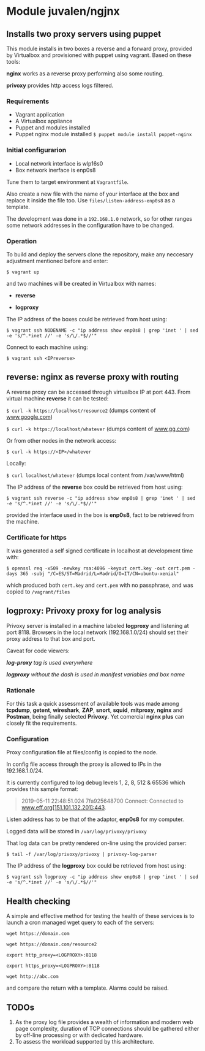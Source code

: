 # Module juvalen/ngjnx
## Installs two proxy servers using puppet
This module installs in two boxes a reverse and a forward proxy, provided by Virtualbox and provisioned with puppet using vagrant. Based on these tools:

**nginx** works as a reverse proxy performing also some routing.

**privoxy** provides http access logs filtered.

### Requirements
* Vagrant application
* A Virtualbox appliance
* Puppet and modules installed
* Puppet nginx module installed
`$ puppet module install puppet-nginx`

### Initial configurarion
* Local network interface is wlp16s0
* Box network inerface is enp0s8

Tune them to target environment at `Vagrantfile`.

Also create a new file with the name of your interface at the box and replace it inside the file too. Use `files/listen-address-enp0s8` as a template.

The development was done in a `192.168.1.0` network, so for other ranges some network addresses in the configuration have to be changed.

### Operation
To build and deploy the servers clone the repository, make any neccesary adjustment mentioned before and enter:

`$ vagrant up`

and two machines will be created in Virtualbox with names:

- **reverse**

- **logproxy**

The IP address of the boxes could be retrieved from host using:

`$ vagrant ssh NODENAME -c "ip address show enp0s8 | grep 'inet ' | sed -e 's/^.*inet //' -e 's/\/.*$//'"`

Connect to each machine using:

`$ vagrant ssh <IPreverse>`

## reverse: nginx as reverse proxy with routing
A reverse proxy can be accessed through virtualbox IP at port 443. From virtual machine **reverse** it can be tested:

`$ curl -k https://localhost/resource2` (dumps content of www.google.com)

`$ curl -k https://localhost/whatever`  (dumps content of www.gg.com)

Or from other nodes in the network access:

`$ curl -k https://<IP>/whatever`

Locally:

`$ curl localhost/whatever` (dumps local content from /var/www/html)

The IP address of the **reverse** box could be retrieved from host using:

`$ vagrant ssh reverse -c "ip address show enp0s8 | grep 'inet ' | sed -e 's/^.*inet //' -e 's/\/.*$//'"`

provided the interface used in the box is **enp0s8**, fact to be retrieved from the machine.

### Certificate for https
It was generated a self signed certificate in localhost at development time with:

`$ openssl req -x509 -newkey rsa:4096 -keyout cert.key -out cert.pem -days 365 -subj "/C=ES/ST=Madrid/L=Madrid/O=IT/CN=ubuntu-xenial"`

which produced both `cert.key` and `cert.pem` with no passphrase, and was copied to `/vagrant/files` 


## logproxy: Privoxy proxy for log analysis
Privoxy server is installed in a machine labeled **logproxy** and listening at port 8118. Browsers in the local network (192.168.1.0/24) should set their proxy address to that box and port.

Caveat for code viewers:

_**log-proxy** tag is used everywhere_

_**logproxy** without the dash is used in manifest variables and box name_

### Rationale
For this task a quick assessment of available tools was made among **tcpdump**, **getent**, **wireshark**, **ZAP**, **snort**, **squid**, **mitproxy**, **nginx** and **Postman**, being finally selected **Privoxy**. Yet comercial **nginx plus** can closely fit the requirements.

### Configuration
Proxy configuration file at files/config is copied to the node.

In config file access through the proxy is allowed to IPs in the 192.168.1.0/24.

It is currently configured to log debug levels 1, 2, 8, 512 & 65536 which provides this sample format:
>2019-05-11 22:48:51.024 7fa925648700 Connect: Connected to www.eff.org[151.101.132.201]:443.

Listen address has to be that of the adaptor, **enp0s8** for my computer.

Logged data will be stored in `/var/log/privoxy/privoxy`

That log data can be pretty rendered on-line using the provided parser:

`$ tail -f /var/log/privoxy/privoxy | privoxy-log-parser`

The IP address of the **logproxy** box could be retrieved from host using:

`$ vagrant ssh logproxy -c "ip address show enp0s8 | grep 'inet ' | sed -e 's/^.*inet //' -e 's/\/.*$//'"`

## Health checking
A simple and effective method for testing the health of these services is to launch a cron managed wget query to each of the servers:

`wget https://domain.com`

`wget https://domain.com/resource2`

`export http_proxy=<LOGPROXY>:8118`

`export https_proxy=<LOGPROXY>:8118`

`wget http://abc.com`

and compare the return with a template. Alarms could be raised.

## TODOs
1. As the proxy log file provides a wealth of information and modern web page complexity, duration of TCP connections should be gathered either by off-line processing or with dedicated hardware.
1. To assess the workload supported by this architecture.
